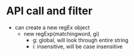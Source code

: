 # API call and filter
- can create a new regEx object 
  - new regExp(matchingword, gi)
    - g: global, will look through entire string
    - i: insensitive, will be case insensitive